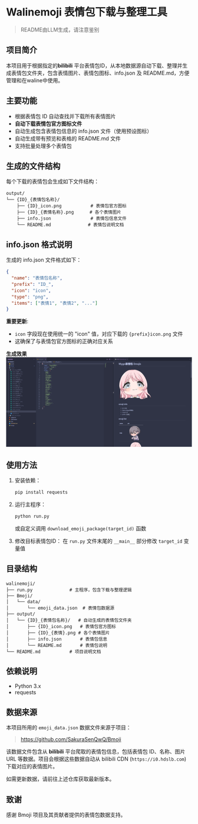 # Walinemoji 表情包下载与整理工具
> README由LLM生成，请注意鉴别

## 项目简介
本项目用于根据指定的**bilibili** 平台表情包ID，从本地数据源自动下载、整理并生成表情包文件夹，包含表情图片、表情包图标、info.json 及 README.md，方便管理和在waline中使用。

## 主要功能
- 根据表情包 ID 自动查找并下载所有表情图片
- **自动下载表情包官方图标文件**
- 自动生成包含表情包信息的 info.json 文件（使用预设图标）
- 自动生成带有预览和表格的 README.md 文件
- 支持批量处理多个表情包

## 生成的文件结构
每个下载的表情包会生成如下文件结构：
```
output/
└── {ID}_{表情包名称}/
    ├── {ID}_icon.png           # 表情包官方图标
    ├── {ID}_{表情名称}.png      # 各个表情图片
    ├── info.json               # 表情包信息文件
    └── README.md              # 表情包说明文档
```

## info.json 格式说明
生成的 info.json 文件格式如下：
```json
{
  "name": "表情包名称",
  "prefix": "ID_",
  "icon": "icon",
  "type": "png",
  "items": ["表情1", "表情2", "..."]
}
```

**重要更新**: 
- `icon` 字段现在使用统一的 "icon" 值，对应下载的 `{prefix}icon.png` 文件
- 这确保了与表情包官方图标的正确对应关系

**生成效果**
![](assets/image.png)

## 使用方法
1. 安装依赖：
   ```bash
   pip install requests
   ```
2. 运行主程序：
   ```bash
   python run.py
   ```
   或自定义调用 `download_emoji_package(target_id)` 函数

3. 修改目标表情包ID：
   在 `run.py` 文件末尾的 `__main__` 部分修改 `target_id` 变量值

## 目录结构
```
walinemoji/
├── run.py              # 主程序，包含下载与整理逻辑
├── Bmoji/
│   └── data/
│       └── emoji_data.json  # 表情包数据源
├── output/
│   └── {ID}_{表情包名称}/   # 自动生成的表情包文件夹
│       ├── {ID}_icon.png   # 表情包官方图标
│       ├── {ID}_{表情}.png # 各个表情图片
│       ├── info.json       # 表情包信息
│       └── README.md       # 表情包说明
└── README.md           # 项目说明文档
```

## 依赖说明
- Python 3.x
- requests

## 数据来源
本项目所用的 `emoji_data.json` 数据文件来源于项目：

> https://github.com/SakuraSenQwQ/Bmoji

该数据文件包含从 **bilibili** 平台爬取的表情包信息，包括表情包 ID、名称、图片 URL 等数据。项目会根据这些数据自动从 bilibili CDN (`https://i0.hdslb.com`) 下载对应的表情图片。

如需更新数据，请前往上述仓库获取最新版本。

## 致谢
感谢 Bmoji 项目及其贡献者提供的表情包数据支持。

